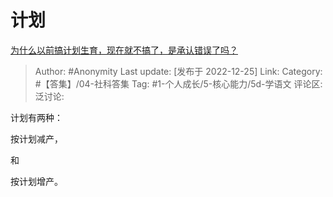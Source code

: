 # 计划
[为什么以前搞计划生育，现在就不搞了，是承认错误了吗？](https://www.zhihu.com/question/66298996/answer/2815720919)

> Author: #Anonymity
> Last update: [发布于 2022-12-25]
> Link:
> Category: #【答集】/04-社科答集
> Tag: #1-个人成长/5-核心能力/5d-学语文
> 评论区:
> 泛讨论:

计划有两种：

按计划减产，

和

按计划增产。
